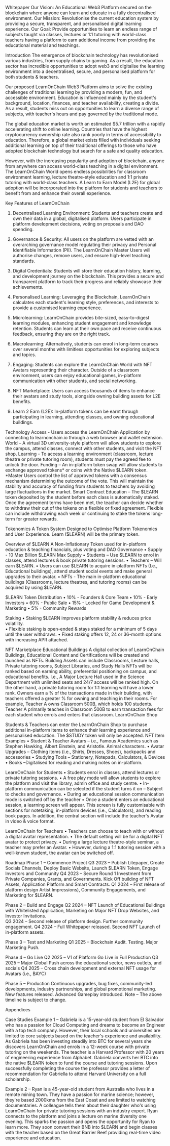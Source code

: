 Whitepaper
Our Vision: An Educational Web3 Platform secured on the blockchain where anyone can learn and educate in a fully decentralised environment.
Our Mission: Revolutionise the current education system by providing a secure, transparent, and personalised digital learning experience.
Our Goal: Provide opportunities to learn an endless range of subjects taught via classes, lectures or 1:1 tutoring with world-class teachers having a platform to earn additional income from providing the educational material and teachings.

Introduction
The emergence of blockchain technology has revolutionised various industries, from supply chains to gaming. As a result, the education sector has incredible opportunities to adopt web3 and digitalise the learning environment into a decentralised, secure, and personalised platform for both students & teachers.

Our proposed LearnOnChain Web3 Platform aims to solve the existing challenges of traditional learning by providing a modern, fun, and accessible environment.
Education is influenced mainly by the student's background, location, finances, and teacher availability, creating a divide. As a result, students miss out on opportunities to learn a diverse range of subjects, with teacher's hours and pay governed by the traditional mode.

The global education market is worth an estimated $5.7 trillion with a rapidly accelerating shift to online learning. Countries that have the highest cryptocurrency ownership rate also rank poorly in terms of accessibility to education. Therefore, a global market exists filled with individuals seeking additional learning on top of their traditional offerings to those who have adopted blockchain technology but search for a safe and quality education.  

However, with the increasing popularity and adoption of blockchain, anyone from anywhere can access world-class teaching in a digital environment.
The LearnOnChain World opens endless possibilities for classroom environment learning, lecture theatre-style education and 1:1 private tutoring with world-class teachers.
A Learn to Earn Model (L2E) for global adoption will be incorporated into the platform for students and teachers to benefit from and enhance their overall experience.

Key Features of LearnOnChain
1.	Decentralised Learning Environment: Students and teachers create and own their data in a global, digitalised platform. Users participate in platform development decisions, voting on proposals and DAO spending.

2.	Governance & Security: All users on the platform are vetted with an overarching governance model regulating their privacy and Personal Identifiable Information (PII). The LearnOnChain Master Users will authorise changes, remove users, and ensure high-level teaching standards.

3.	Digital Credentials: Students will store their education history, learning, and development journey on the blockchain. This provides a secure and transparent platform to track their progress and reliably showcase their achievements.

4.	Personalised Learning: Leveraging the Blockchain, LearnOnChain calculates each student's learning style, preferences, and interests to provide a customised learning experience.

5.	Microlearning: LearnOnChain provides bite-sized, easy-to-digest learning modules, enhancing student engagement and knowledge retention. Students can learn at their own pace and receive continuous feedback, ensuring they are on the right track.

6.	Macrolearning: Alternatively, students can enrol in long-term courses over several months with limitless opportunities for exploring subjects and topics.

7.	Engaging: Students can explore the LearnOnChain World with NFT Avatars representing their character. Outside of a classroom environment, users can enjoy educational games, in-platform communication with other students, and social networking.

8.	NFT Marketplace: Users can access thousands of items to enhance their avatars and study tools, alongside owning building assets for L2E benefits.

9.	Learn 2 Earn (L2E): In-platform tokens can be earnt through participating in learning, attending classes, and owning educational buildings.

Technology
Access - Users access the LearnOnChain Application by connecting to learnonchain.io through a web browser and wallet extension.
World – A virtual 3D university-style platform will allow students to explore the campus, attend classes, connect with other students, and visit the NFT shop.
Learning - To access a learning environment (classroom, lecture theatre or private tutoring room), students must pay the agreed fee to unlock the door.
Funding – An in-platform token swap will allow students to exchange approved tokens* or coins with the Native $LEARN token.
*Master Users control the list of approved tokens with a consensus mechanism determining the outcome of the vote. This will maintain the stability and accuracy of funding from students to teachers by avoiding large fluctuations in the market.
Smart Contract Education – The $LEARN token deposited by the student before each class is automatically staked. Once the agreement terms have been met, the teacher can decide whether to withdraw their cut of the tokens on a flexible or fixed agreement. Flexible can include withdrawing each week or continuing to stake the tokens long-term for greater rewards.

Tokenomics
A Token System Designed to Optimise Platform Tokenomics and User Experience.
Learn ($LEARN) will be the primary token.

Overview of $LEARN
A Non-Inflationary Token used for in-platform education & teaching financials, plus voting and DAO Governance
•	Supply - 10 Max Billion $LEARN Max Supply
•	Students – Use $LEARN to enrol in classes, attend lectures & book private tutoring sessions.
•	Teachers – Will earn $LEARN.
•	Users can use $LEARN to acquire in-platform NFTs (I.e., Educational buildings), attend student social events and make general upgrades to their avatar.
•	NFTs - The main in-platform educational buildings (Classrooms, lecture theatres, and tutoring rooms) can be acquired by using $LEARN.

$LEARN Token Distribution
•	10% - Founders & Core Team
•	10% - Early Investors
•	60% - Public Sale
•	15% - Locked for Game Development & Marketing
•	5% - Community Rewards

Staking
•	Staking $LEARN improves platform stability & reduces price volatility.  
•	Flexible staking is open-ended & stays staked for a minimum of 5 days until the user withdraws.
•	Fixed staking offers 12, 24 or 36-month options with increasing APR attached.

NFT Marketplace
Educational Buildings
A digital collection of LearnOnChain Buildings, Educational Content and Certifications will be created and launched as NFTs.
Building Assets can include Classrooms, Lecture halls, Private tutoring rooms, Subject Libraries, and Study Halls
NFTs will be ranked based on earning ability, preferential positioning on campus, and educational benefits.
	I.e., A Major Lecture Hall used in the Science Department with unlimited seats and 24/7 access will be ranked high. On the other hand, a private tutoring room for 1:1 learning will have a lower rank.
Owners earn a % of the transactions made in their building, with teachers offered a greater % for owning and teaching in their rooms.
For example, Teacher A owns Classroom 500B, which holds 100 students. Teacher A primarily teaches in Classroom 500B to earn transaction fees for each student who enrols and enters that classroom.
LearnOnChain Shop

Students & Teachers can enter the LearnOnChain Shop to purchase additional in-platform items to enhance their learning experience and personalised education. The $STUDY token will only be accepted.
NFT Item Examples
•	Student & Teacher Avatars – i.e., Famous Academics such as Stephen Hawking, Albert Einstein, and Aristotle. Animal characters.
•	Avatar Upgrades – Clothing items (i.e., Shirts, Dresses, Shoes), backpacks and accessories
•	Studying Tools – Stationery, Notepads, Calculators, & Devices
•	Books –Digitalised for reading and making notes on in-platform.

LearnOnChain for Students
•	Students enrol in classes, attend lectures or private tutoring sessions.
•	A free play mode will allow students to explore the platform and visit the library, admin office and study centre.
•	In-platform communication can be selected if the student turns it on – Subject to checks and governance.
•	During an educational session communication mode is switched off by the teacher
•	Once a student enters an educational session, a learning screen will appear. This screen is fully customisable with sections for notetaking, in-platform devices (i.e., Calculators), and reading book pages. In addition, the central section will include the teacher's Avatar in video & voice format.

LearnOnChain for Teachers
•	Teachers can choose to teach with or without a digital avatar representation.
•	The default setting will be for a digital NFT avatar to protect privacy.
•	During a large lecture theatre-style seminar, a teacher may prefer an Avatar.
•	However, during a 1:1 tutoring session with a well-known student, the avatar can be switched off.

Roadmap
Phase 1 – Commence Project
Q3 2023 – Publish Litepaper, Create Socials Channels, Deploy Basic Website, Launch $LEARN Token, Engage Investors and Community
Q4 2023 – Secure Round 1 Investment from Private Companies, Grants, and Governments. Kick Off building of NFT Assets, Application Platform and Smart Contracts.
Q1 2024 – First release of platform design Artist Impressions), Community Engagements, and Marketing for $LEARN.

Phase 2 – Build and Engage
Q2 2024 – NFT Launch of Educational Buildings with Whitelisted Application, Marketing on Major NFT Drop Websites, and Investor Invitations.  
Q3 2024 – Second release of platform design. Further community engagement.
Q4 2024 – Full Whitepaper released. Second NFT Launch of in-platform assets.

Phase 3 – Test and Marketing
Q1 2025 – Blockchain Audit. Testing. Major Marketing Push.

Phase 4 – Go Live
Q2 2025 – V1 of Platform Go Live in Full Production
Q3 2025 – Major Global Push across the educational sector, news outlets, and socials
Q4 2025 – Cross chain development and external NFT usage for Avatars (i.e., BAYC)

Phase 5 – Production
Continuous upgrades, bug fixes, community-led developments, industry partnerships, and global promotional marketing. New features released. Advanced Gameplay introduced.
Note – The above timeline is subject to change.

Appendices

Case Studies
Example 1 – Gabriela is a 15-year-old student from El Salvador who has a passion for Cloud Computing and dreams to become an Engineer with a top tech company. However, their local schools and universities are limited to core subjects based on the teacher's experience and availability. As Gabriela has been investing steadily into BTC for several years she discovers LearnOnChain and enrols in a 12-week course with private tutoring on the weekends. The teacher is a Harvard Professor with 20 years of engineering experience from Alphabet. Gabriela converts her BTC into the native $LEARN token to fund the course and tutoring sessions. Upon successfully completing the course the professor provides a letter of recommendation for Gabriella to attend Harvard University on a full scholarship.

Example 2 – Ryan is a 45-year-old student from Australia who lives in a remote mining town. They have a passion for marine science; however, they're based 2000kms from the East Coast and are limited to watching documentaries. A colleague tells them about their daughter who's using LearnOnChain for private tutoring sessions with an industry expert. Ryan connects to the platform and joins a lecture on marine diversity one evening. This sparks the passion and opens the opportunity for Ryan to learn more. They soon convert their BNB into $LEARN and begin classes with the teacher based on the Great Barrier Reef providing real-time video experience and education.


 
 
